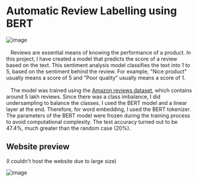 # Automatic Review Labelling using BERT

![image](https://user-images.githubusercontent.com/62956111/173849762-845b3a71-e680-4925-b505-bf6d15bccbd8.png)
<br><br>
&nbsp;&nbsp; Reviews are essential means of knowing the performance of a product. 
In this project, I have created a model that predicts the score of a review based on the text. 
This sentiment analysis model classifies the text into 1 to 5, based on the sentiment behind the review. 
For example, "Nice product" usually means a score of 5 and “Poor quality” usually means a score of 1.
<br><br>
&nbsp;&nbsp; The model was trained using the 
<a href="https://www.kaggle.com/datasets/bittlingmayer/amazonreviews">Amazon reviews dataset</a>, 
which contains around 5 lakh reviews. Since there was a class imbalance, I did undersampling to balance the classes. 
I used the BERT model and a linear layer at the end. Therefore, for word embedding, I used the BERT tokenizer.
 The parameters of the BERT model were frozen during the training process to avoid computational complexity. 
 The test accuracy turned out to be 47.4%, much greater than the random case (20%).
 
 
 ## Website preview
 
 (I couldn't host the website due to large size)
 
 
 ![image](https://user-images.githubusercontent.com/62956111/173850621-b71b59b9-c3c6-4ee5-afc1-01b3d7312c47.png)

